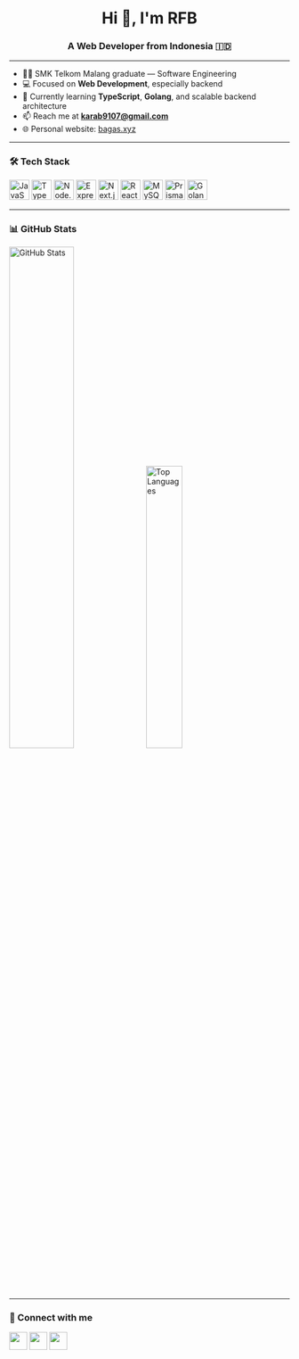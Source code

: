 <h1 align="center">Hi 👋, I'm RFB</h1>
<h3 align="center">A Web Developer from Indonesia 🇮🇩</h3>

---

- 🧑‍🎓 SMK Telkom Malang graduate — Software Engineering  
- 💻 Focused on **Web Development**, especially backend  
- 🚀 Currently learning **TypeScript**, **Golang**, and scalable backend architecture  
- 📫 Reach me at **karab9107@gmail.com**  
- 🌐 Personal website: [bagas.xyz](https://bagas.xyz)

---

### 🛠️ Tech Stack

<p align="left">
  <img src="https://cdn.jsdelivr.net/gh/devicons/devicon/icons/javascript/javascript-original.svg" width="36" height="36" alt="JavaScript"/>
  <img src="https://cdn.jsdelivr.net/gh/devicons/devicon/icons/typescript/typescript-original.svg" width="36" height="36" alt="TypeScript"/>
  <img src="https://cdn.jsdelivr.net/gh/devicons/devicon/icons/nodejs/nodejs-original.svg" width="36" height="36" alt="Node.js"/>
  <img src="https://raw.githubusercontent.com/danielcranney/readme-generator/main/public/icons/skills/express-colored-dark.svg" width="36" height="36" alt="Express" />
  <img src="https://cdn.jsdelivr.net/gh/devicons/devicon/icons/nextjs/nextjs-original.svg" width="36" height="36" alt="Next.js"/>
  <img src="https://cdn.jsdelivr.net/gh/devicons/devicon/icons/react/react-original.svg" width="36" height="36" alt="React"/>
  <img src="https://cdn.jsdelivr.net/gh/devicons/devicon/icons/mysql/mysql-original.svg" width="36" height="36" alt="MySQL"/>
  <img src="https://cdn.jsdelivr.net/gh/devicons/devicon/icons/prisma/prisma-original.svg" width="36" height="36" alt="Prisma"/>
  <img src="https://cdn.jsdelivr.net/gh/devicons/devicon/icons/go/go-original.svg" width="36" height="36" alt="Golang"/>
</p>

---

### 📊 GitHub Stats

 <!-- GitHub Stats -->
<img 
  src="https://github-readme-stats.vercel.app/api?username=its-bagas&theme=tokyonight&show_icons=true&locale=en" 
  alt="GitHub Stats" 
  width="48%" 
/> <img 
  src="https://github-readme-stats.vercel.app/api/top-langs?username=its-bagas&theme=tokyonight&show_icons=true&locale=en&layout=compact" 
  alt="Top Languages" 
  width="36%" 
/>



---

### 🔗 Connect with me

<p align="left">
  <a href="https://instagram.com/karbzz_" target="_blank"><img src="https://raw.githubusercontent.com/danielcranney/readme-generator/main/public/icons/socials/instagram.svg" width="32" height="32" /></a>
  <a href="https://linkedin.com/in/rosy-fredycia-bagaskara" target="_blank"><img src="https://raw.githubusercontent.com/danielcranney/readme-generator/main/public/icons/socials/linkedin.svg" width="32" height="32" /></a>
  <a href="https://github.com/its-bagas" target="_blank"><img src="https://raw.githubusercontent.com/danielcranney/readme-generator/main/public/icons/socials/github-dark.svg" width="32" height="32" /></a>
</p>
